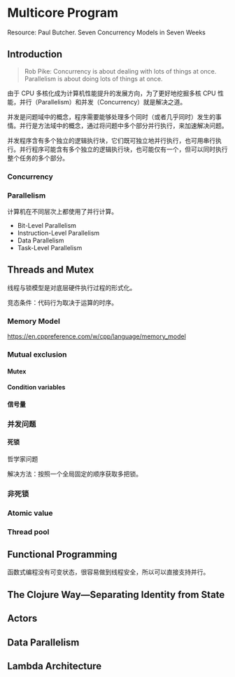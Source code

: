 # Multicore Program

Resource:
Paul Butcher. Seven Concurrency Models in Seven Weeks

## Introduction

> Rob Pike: Concurrency is about dealing with lots of things at once. Parallelism is about doing lots of things at once.

由于 CPU 多核化成为计算机性能提升的发展方向，为了更好地挖掘多核 CPU 性能，并行（Parallelism）和并发（Concurrency）就是解决之道。

并发是问题域中的概念，程序需要能够处理多个同时（或者几乎同时）发生的事情。并行是方法域中的概念，通过将问题中多个部分并行执行，来加速解决问题。

并发程序含有多个独立的逻辑执行块，它们既可独立地并行执行，也可用串行执行。并行程序可能含有多个独立的逻辑执行块，也可能仅有一个，但可以同时执行整个任务的多个部分。

### Concurrency

### Parallelism

计算机在不同层次上都使用了并行计算。
* Bit-Level Parallelism
* Instruction-Level Parallelism
* Data Parallelism
* Task-Level Parallelism

## Threads and Mutex

线程与锁模型是对底层硬件执行过程的形式化。

竞态条件：代码行为取决于运算的时序。

### Memory Model

https://en.cppreference.com/w/cpp/language/memory_model

### Mutual exclusion

#### Mutex
#### Condition variables
#### 信号量

### 并发问题

#### 死锁

哲学家问题

解决方法：按照一个全局固定的顺序获取多把锁。

### 非死锁

### Atomic value

### Thread pool

## Functional Programming

函数式编程没有可变状态，很容易做到线程安全，所以可以直接支持并行。 

## The Clojure Way—Separating Identity from State

## Actors

## Data Parallelism

## Lambda Architecture